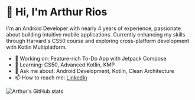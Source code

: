 # 👋 Hi, I'm Arthur Rios

I'm an Android Developer with nearly 4 years of experience, passionate about building intuitive mobile applications. Currently enhancing my skills through Harvard's CS50 course and exploring cross-platform development with Kotlin Multiplatform.

- 🔭 Working on: Feature-rich To-Do App with Jetpack Compose
- 🌱 Learning: CS50, Advanced Kotlin, KMP
- 💬 Ask me about: Android Development, Kotlin, Clean Architecture
- 📫 How to reach me: [LinkedIn](https://www.linkedin.com/in/arthur-rios-ribeiro-5462931b5/)

![Arthur's GitHub stats](https://github-readme-stats.vercel.app/api?username=arthurriosprogramador&show_icons=true&theme=radical)
